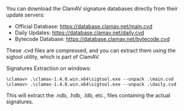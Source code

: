 You can download the ClamAV signature databases directly from their update servers:
- Official Database: https://database.clamav.net/main.cvd
- Daily Updates: https://database.clamav.net/daily.cvd
- Bytecode Database: https://database.clamav.net/bytecode.cvd

These .cvd files are compressed, and you can extract them using the sigtool utility, which is part of ClamAV.

Signatures Extraction on windows:
```
\clamav> .\clamav-1.4.0.win.x64\sigtool.exe --unpack .\main.cvd
\clamav> .\clamav-1.4.0.win.x64\sigtool.exe --unpack .\daily.cvd
```

This will extract the .ndb, .hdb, .ldb, etc., files containing the actual signatures.
